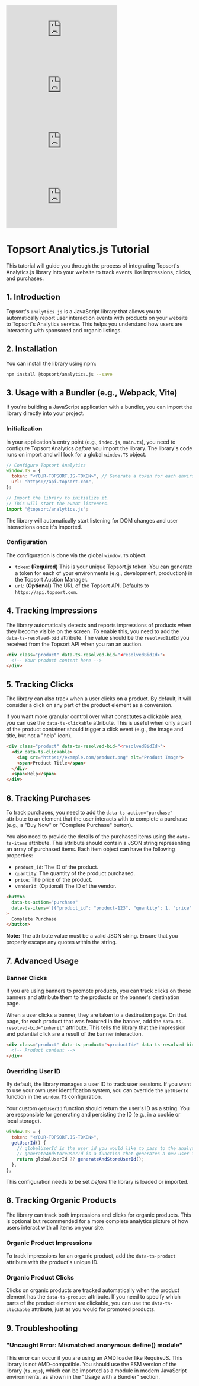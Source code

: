 ![version](https://img.shields.io/npm/v/@topsort/analytics.js)
![downloads](https://img.shields.io/npm/dw/@topsort/analytics.js)
![license](https://img.shields.io/github/license/Topsort/analytics.js)
![GitHub Repo stars](https://img.shields.io/github/stars/topsort/analytics.js?style=social)
# Topsort Analytics.js Tutorial

This tutorial will guide you through the process of integrating Topsort's Analytics.js library into your website to track events like impressions, clicks, and purchases.

## 1. Introduction

Topsort's `analytics.js` is a JavaScript library that allows you to automatically report user interaction events with products on your website to Topsort's Analytics service. This helps you understand how users are interacting with sponsored and organic listings.

## 2. Installation

You can install the library using npm:

```bash
npm install @topsort/analytics.js --save
```

## 3. Usage with a Bundler (e.g., Webpack, Vite)

If you're building a JavaScript application with a bundler, you can import the library directly into your project.

### Initialization

In your application's entry point (e.g., `index.js`, `main.ts`), you need to configure Topsort Analytics *before* you import the library. The library's code runs on import and will look for a global `window.TS` object.

```javascript
// Configure Topsort Analytics
window.TS = {
  token: "<YOUR-TOPSORT.JS-TOKEN>", // Generate a token for each environment in the Topsort Auction Manager
  url: "https://api.topsort.com",
};

// Import the library to initialize it.
// This will start the event listeners.
import "@topsort/analytics.js";
```

The library will automatically start listening for DOM changes and user interactions once it's imported.

### Configuration

The configuration is done via the global `window.TS` object.

*   `token`: **(Required)** This is your unique Topsort.js token. You can generate a token for each of your environments (e.g., development, production) in the Topsort Auction Manager.
*   `url`: **(Optional)** The URL of the Topsort API. Defaults to `https://api.topsort.com`.

## 4. Tracking Impressions

The library automatically detects and reports impressions of products when they become visible on the screen. To enable this, you need to add the `data-ts-resolved-bid` attribute. The value should be the `resolvedBidId` you received from the Topsort API when you ran an auction.

```html
<div class="product" data-ts-resolved-bid="<resolvedBidId>">
  <!-- Your product content here -->
</div>
```

## 5. Tracking Clicks

The library can also track when a user clicks on a product. By default, it will consider a click on any part of the product element as a conversion.

If you want more granular control over what constitutes a clickable area, you can use the `data-ts-clickable` attribute. This is useful when only a part of the product container should trigger a click event (e.g., the image and title, but not a "help" icon).

```html
<div class="product" data-ts-resolved-bid="<resolvedBidId>">
  <div data-ts-clickable>
    <img src="https://example.com/product.png" alt="Product Image">
    <span>Product Title</span>
  </div>
  <span>Help</span>
</div>
```

## 6. Tracking Purchases

To track purchases, you need to add the `data-ts-action="purchase"` attribute to an element that the user interacts with to complete a purchase (e.g., a "Buy Now" or "Complete Purchase" button).

You also need to provide the details of the purchased items using the `data-ts-items` attribute. This attribute should contain a JSON string representing an array of purchased items. Each item object can have the following properties:

*   `product_id`: The ID of the product.
*   `quantity`: The quantity of the product purchased.
*   `price`: The price of the product.
*   `vendorId`: (Optional) The ID of the vendor.

```html
<button
  data-ts-action="purchase"
  data-ts-items='[{"product_id": "product-123", "quantity": 1, "price": 2399}, {"product_id": "product-456", "quantity": 2, "price": 399, "vendorId": "vendor-abc"}]'
>
  Complete Purchase
</button>
```

**Note:** The attribute value must be a valid JSON string. Ensure that you properly escape any quotes within the string.

## 7. Advanced Usage

### Banner Clicks

If you are using banners to promote products, you can track clicks on those banners and attribute them to the products on the banner's destination page.

When a user clicks a banner, they are taken to a destination page. On that page, for each product that was featured in the banner, add the `data-ts-resolved-bid="inherit"` attribute. This tells the library that the impression and potential click are a result of the banner interaction.

```html
<div class="product" data-ts-product="<productId>" data-ts-resolved-bid="inherit">
  <!-- Product content -->
</div>
```

### Overriding User ID

By default, the library manages a user ID to track user sessions. If you want to use your own user identification system, you can override the `getUserId` function in the `window.TS` configuration.

Your custom `getUserId` function should return the user's ID as a string. You are responsible for generating and persisting the ID (e.g., in a cookie or local storage).

```javascript
window.TS = {
  token: "<YOUR-TOPSORT.JS-TOKEN>",
  getUserId() {
    // globalUserId is the user id you would like to pass to the analytics
    // generateAndStoreUserId is a function that generates a new user id and stores it in a cookie/local storage
    return globalUserId ?? generateAndStoreUserId();
  },
};
```

This configuration needs to be set *before* the library is loaded or imported.

## 8. Tracking Organic Products

The library can track both impressions and clicks for organic products. This is optional but recommended for a more complete analytics picture of how users interact with all items on your site.

### Organic Product Impressions

To track impressions for an organic product, add the `data-ts-product` attribute with the product's unique ID.

### Organic Product Clicks

Clicks on organic products are tracked automatically when the product element has the `data-ts-product` attribute. If you need to specify which parts of the product element are clickable, you can use the `data-ts-clickable` attribute, just as you would for promoted products.

## 9. Troubleshooting

### "Uncaught Error: Mismatched anonymous define() module"

This error can occur if you are using an AMD loader like RequireJS. This library is not AMD-compatible. You should use the ESM version of the library (`ts.mjs`), which can be imported as a module in modern JavaScript environments, as shown in the "Usage with a Bundler" section.
